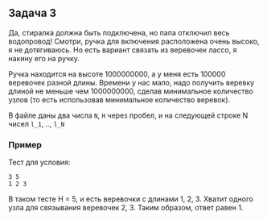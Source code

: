 ## Задача 3

Да, стиралка должна быть подключена, но папа отключил весь водопровод! Смотри, ручка для включения расположена очень высоко, я не дотягиваюсь. Но есть вариант связать из веревочек лассо, я накину его на ручку.

Ручка находится на высоте 1000000000, а у меня есть 100000 веревочек разной длины. Времени у нас мало, надо получить веревку длиной не меньше чем 1000000000, сделав минимальное количество узлов (то есть использовав минимальное количество веревок).

В файле даны два числа `N`, `H` через пробел, и на следующей строке N чисел `l_1`, .., `l_N`

### Пример
Тест для условия:
```
3 5
1 2 3
```

В таком тесте H = 5, и есть веревочки с длинами 1, 2, 3. Хватит одного узла для связывания веревочек 2, 3. Таким образом, ответ равен 1.
